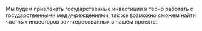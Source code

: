Мы будем привлекать государственные инвестиции и тесно работать с государственными мед.учреждениями, так же возможно сможем найти частных инвесторов заинтересованных в нашем проекте.
